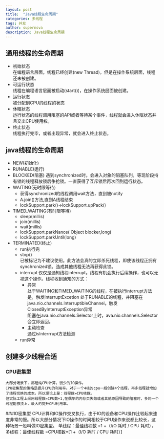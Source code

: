 ```yaml
---
layout: post
title:  "Java线程生命周期"
categories: 多线程
tags: 并发
author: supernova
description: Java线程生命周期
---
```

## 通用线程的生命周期
* 初始状态  
在编程语言层面，线程已经创建(new Thread)，但是在操作系统层面，线程还未被创建。  
* 可运行状态   
线程在编程语言层面被启动(start())，在操作系统层面被创建。  
* 运行状态  
被分配到CPU的线程的状态  
* 休眠状态  
运行状态的线程调用阻塞的API或者等待某个事件，线程就会进入休眠状态并且交出CPU使用权。    
* 终止状态  
线程执行完毕，或者出现异常，就会进入终止状态。

## java线程的生命周期
* NEW(初始化)
* RUNABLE(运行)
* BLOCKED(阻塞)
遇到synchronized时，会进入对象的阻塞队列，等现阶段持有锁的线程释放锁后争抢锁。一直获得了互斥锁后再次回到运行状态。
* WAITING(无时限等待)
    * 获得synchronized的线程调用wait方法，直到被notify
    * A.join()方法,直到A线程结束
    * lockSupport.park()->lockSupport.upPack()
* TIMED_WAITING(有时限等待)
    * sleep(millis)
    * join(millis)
    * wait(millis)
    * lockSupport.parkNanos( Object blocker,long)
    * lockSupport.parkUntil(long)
* TERMINATED(终止)
    * run执行完
    * stop()  
    已被标记为不建议使用。此方法会真的立即杀死线程，即使该线程正拥有synchronized锁。造成其他线程无法再获得此锁。  
    * interrupt
    仅仅是通知线程interrupt，线程有机会执行后续操作，也可以无视这个操作。线程收到通知的方式：
        * 异常  
        处于WAITING和TIMED_WAITING的线程，在被执行interrupt方法是，触发InterruptExcetion
        处于RUNABLE的线程，并阻塞在java.nio.channels.InterruptibleChannel，触发ClosedByInterruptException异常  
        阻塞在java.nio.channels.Selector上时，ava.nio.channels.Selector会立即返回。
        * 主动检查  
        通过isInterrrupt方法检测
    * run异常
    
## 创建多少线程合适
### CPU密集型
    大部分场景下，都是纯CPU计算，很少的IO操作。
    CPU密集型的策略是提升CPU的利用率。对于一个4核的cpu一般创建4个线程，再多线程就增加了线程切换的成本。所以理论上是：线程数=CPU核数。  
    但实际工程上采用线程数=CPU数+1,在偶尔的内存页失效或者其他原因导致的阻塞时，多的一个线程能够顶上，最大的提升CPU利用率。
###IO密集型
    CPU计算和IO操作交叉执行，由于IO的设备和CPU操作比较起来速度非常的慢。所以大部分情况下IO操作的时间相较于CPU操作来说都比较长，这种场景一般叫做IO密集型。
    单线程：最佳线程数 =1 +（I/O 耗时 / CPU 耗时），多线程：最佳线程数 =CPU核数*[1 +（I/O 耗时 / CPU 耗时）]